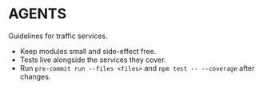 # AGENTS

Guidelines for traffic services.

- Keep modules small and side-effect free.
- Tests live alongside the services they cover.
- Run `pre-commit run --files <files>` and `npm test -- --coverage` after changes.
